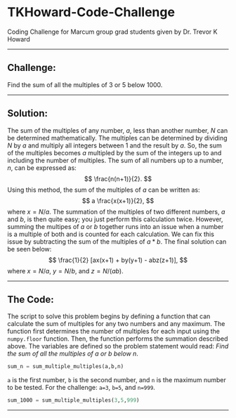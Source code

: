 # TKHoward-Code-Challenge
Coding Challenge for Marcum group grad students given by Dr. Trevor K Howard

---
## Challenge:


Find the sum of all the multiples of 3 or 5 below 1000.

---
## Solution:


The sum of the multiples of any number, $a$, less than another number, $N$ can be determined mathematically. The multiples can be determined by dividing $N$ by $a$ and multiply all integers between 1 and the result by $a$. So, the sum of the multiples becomes $a$ multipled by the sum of the integers up to and including the number of multiples. The sum of all numbers up to a number, $n$, can be expressed as:
$$ \frac{n(n+1)}{2}. $$
Using this method, the sum of the multiples of $a$ can be written as:
$$ a \frac{x(x+1)}{2}, $$
where $x=N/a$. The summation of the multiples of two different numbers, $a$ and $b$, is then quite easy; you just perform this calculation twice. However, summing the multipes of $a$ or $b$ together runs into an issue when a number is a multiple of both and is counted for each calculation. We can fix this issue by subtracting the sum of the multiples of $a*b$. The final solution can be seen below:
$$ \frac{1}{2} [ax(x+1) + by(y+1) - abz(z+1)], $$
where $x=N/a$, $y=N/b$, and $z=N/(ab)$.

---
## The Code:
The script to solve this problem begins by defining a function that can calculate the sum of multiples for any two numbers and any maximum. The function first determines the number of multiples for each input using the `numpy.floor` function. Then, the function performs the summation described above. The variables are defined so the problem statement would read: *Find the sum of all the multiples of $a$ or $b$ below $n$*.

```python
sum_n = sum_multiple_multiples(a,b,n)
```

`a` is the first number, `b` is the second number, and `n` is the maximum number to be tested. For the challenge: `a=3`, `b=5`, and `n=999`.

```python
sum_1000 = sum_multiple_multiples(3,5,999)
```


---